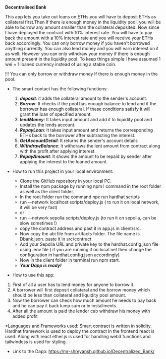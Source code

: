 ********Decentralised Bank********

This app lets you take out loans on ETHs.you will have to deposit ETHs as collateral first.Then if there is enough money in the liquidity pool, you will be able to borrow any amount smaller than the collateral deposited. 
Now since I have deployed the contract with 10% interest rate. You will have to pay back the amount with a 10% interest rate and you will receive your ETHs back accordingly.
You can only borrow money if you haven't borrowed anything currently.
You can also lend money and you will earn interest on it as well. However you can only withdraw your money if there is enough amount present in the liquidity pool.
To keep things simple I have assumed 1 wei = 1 loaned currency instead of using a stable coin.

!!! You can only borrow or withdraw money If there is enough money in the pool.


* The smart contact has the following functions:

    1) ***deposit***:
    it adds the collateral amount to the sender's account.
    2) ***Borrow***:
    It checks if the pool has enough balance to lend and if the borrower has enough collateral. If these conditions satisfy it will grant the loan of specified amount.
    3) ***lendMoney***:
    It takes input amount and add it to liquidity pool and updates the lends account.
    4) ***RepayLoan***:
    It takes input amount and returns the corresponding ETHs back to the borrower after subtracting the interest.
    5) ***GetAccountDetail***:
    It returns the sender's account details
    6) ***WithdrawBalance***:
    It withdraws the lent amount from contract along with the profit after applying interest.
    7) ***RepayAmount***: 
    It shows the amount to be repaid by sender after applying the interest to the loaned amount.


* How to run this project in your local   environment:
    - Clone the GitHub repository in your local PC.
    - Install the npm package by running npm I command in the root folder as well as the client folder.
    - In the root folder run the command npx run hardhat scripts 
    - run --network localhost scripts/deploy.js   ( to run it on local network, it will be very fast)
    - or 
    - run --network sepolia scripts/deploy.js (to run it on sepolia, can be slow sometimes !)
    - copy the contract address and past it in app.js in client/src.
    - Now copy the abi file from artifacts folder. The file name is Dbank.json.
     paste it in src/contract
    - Add your Sepolia URL and private key to the hardhat.config.json file using .env file ( if you are running it on local net then change the configuration in         hardhat.config.json accordingly)
    - Now in the client folder in terminal run npm start.
    - *****Your Dapp is ready!*****

* How to use this app:
1) First of all a user has to lend money for anyone to borrow it.
2) A borrower will first deposit collateral and the borrow money which should be less than collateral and liquidity pool amount.
3) Now the borrower can check how much amount he needs to pay back and he can pay it back lump sum or in installments.
4) After all the amount is paid the lender cab withdraw his money with added profit 

*Languages and Frameworks used:
Smart contract is written in solidity.
Hardhat framework is used to deploy the contract
In the frontend react is used.
Along with react ether.js is used for handling web3 functions and tailwindcss is used for styling.


* Link to the Dapp:
 https://mr-shreyansh.github.io/Decentralized_Bank/


   




